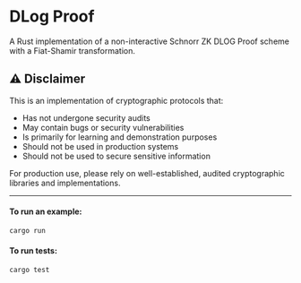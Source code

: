 # DLog Proof

A Rust implementation of a non-interactive Schnorr ZK DLOG Proof scheme with a Fiat-Shamir transformation.

## ⚠️ Disclaimer

This is an implementation of cryptographic protocols that:
- Has not undergone security audits
- May contain bugs or security vulnerabilities
- Is primarily for learning and demonstration purposes
- Should not be used in production systems
- Should not be used to secure sensitive information

For production use, please rely on well-established, audited cryptographic libraries and implementations.

___

#### To run an example:

```bash
cargo run 
```

#### To run tests:

```bash
cargo test
```
